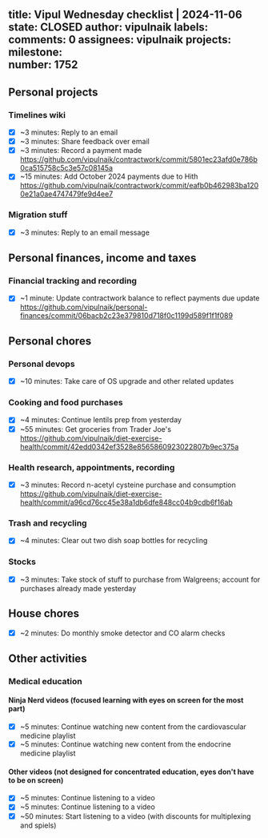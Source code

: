 title:	Vipul Wednesday checklist | 2024-11-06
state:	CLOSED
author:	vipulnaik
labels:	
comments:	0
assignees:	vipulnaik
projects:	
milestone:	
number:	1752
--
## Personal projects

### Timelines wiki

- [x] ~3 minutes: Reply to an email
- [x] ~3 minutes: Share feedback over email
- [x] ~3 minutes: Record a payment made https://github.com/vipulnaik/contractwork/commit/5801ec23afd0e786b0ca515758c5c3e57c08145a
- [x] ~15 minutes: Add October 2024 payments due to Hith https://github.com/vipulnaik/contractwork/commit/eafb0b462983ba1200e21a0ae4747479fe9d4ee7

### Migration stuff

- [x] ~3 minutes: Reply to an email message

## Personal finances, income and taxes

### Financial tracking and recording

- [x] ~1 minute: Update contractwork balance to reflect payments due update https://github.com/vipulnaik/personal-finances/commit/06bacb2c23e379810d718f0c1199d589f1f1f089

## Personal chores

### Personal devops

- [x] ~10 minutes: Take care of OS upgrade and other related updates

### Cooking and food purchases

- [x] ~4 minutes: Continue lentils prep from yesterday
- [x] ~55 minutes: Get groceries from Trader Joe's https://github.com/vipulnaik/diet-exercise-health/commit/42edd0342ef3528e8565860923022807b9ec375a

### Health research, appointments, recording

- [x] ~3 minutes: Record n-acetyl cysteine purchase and consumption https://github.com/vipulnaik/diet-exercise-health/commit/a96cd76cc45e38a1db6dfe848cc04b9cdb6f16ab

### Trash and recycling

- [x] ~4 minutes: Clear out two dish soap bottles for recycling

### Stocks

- [x] ~3 minutes: Take stock of stuff to purchase from Walgreens; account for purchases already made yesterday

## House chores

- [x] ~2 minutes: Do monthly smoke detector and CO alarm checks

## Other activities

### Medical education

#### Ninja Nerd videos (focused learning with eyes on screen for the most part)

- [x] ~5 minutes: Continue watching new content from the cardiovascular medicine playlist
- [x] ~5 minutes: Continue watching new content from the endocrine medicine playlist 

#### Other videos (not designed for concentrated education, eyes don't have to be on screen)

- [x] ~5 minutes: Continue listening to a video
- [x] ~5 minutes: Continue listening to a video
- [x] ~50 minutes: Start listening to a video (with discounts for multiplexing and spiels)
